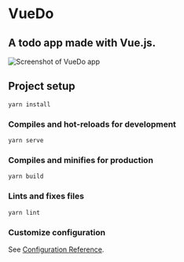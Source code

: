 # VueDo

## A todo app made with Vue.js.

![Screenshot of VueDo app](http://violet-grain.surge.sh/violet-grain.surge.sh_.png)

## Project setup
```
yarn install
```

### Compiles and hot-reloads for development
```
yarn serve
```

### Compiles and minifies for production
```
yarn build
```

### Lints and fixes files
```
yarn lint
```

### Customize configuration
See [Configuration Reference](https://cli.vuejs.org/config/).

